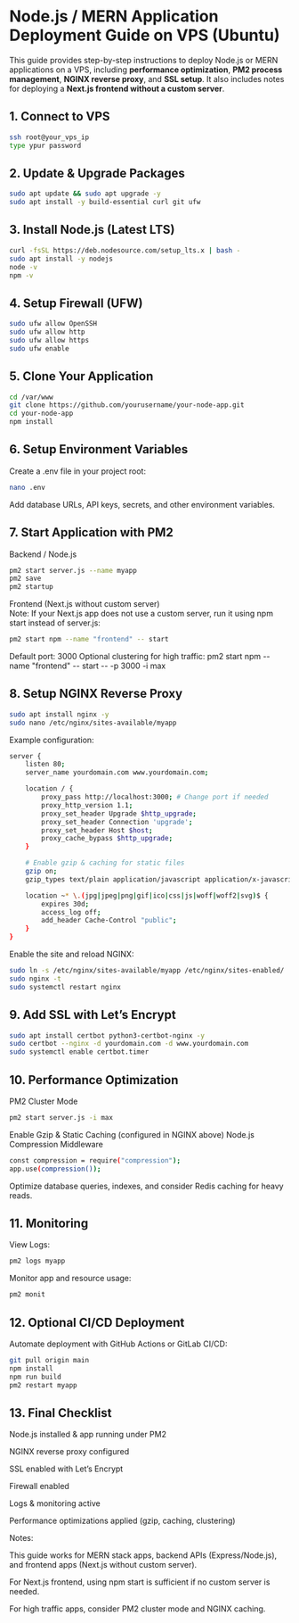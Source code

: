 # Node.js / MERN Application Deployment Guide on VPS (Ubuntu)

This guide provides step-by-step instructions to deploy Node.js or MERN applications on a VPS, including **performance optimization**, **PM2 process management**, **NGINX reverse proxy**, and **SSL setup**. It also includes notes for deploying a **Next.js frontend without a custom server**.

## 1. Connect to VPS
```bash
ssh root@your_vps_ip
type ypur password
```

## 2. Update & Upgrade Packages
```bash
sudo apt update && sudo apt upgrade -y
sudo apt install -y build-essential curl git ufw
```

## 3. Install Node.js (Latest LTS)
```bash
curl -fsSL https://deb.nodesource.com/setup_lts.x | bash -
sudo apt install -y nodejs
node -v
npm -v
```

## 4. Setup Firewall (UFW)
```bash
sudo ufw allow OpenSSH
sudo ufw allow http
sudo ufw allow https
sudo ufw enable
```

## 5. Clone Your Application
```bash
cd /var/www
git clone https://github.com/yourusername/your-node-app.git
cd your-node-app
npm install
```

## 6. Setup Environment Variables
Create a .env file in your project root:
```bash
nano .env
```
Add database URLs, API keys, secrets, and other environment variables.

## 7. Start Application with PM2
Backend / Node.js
```bash
pm2 start server.js --name myapp
pm2 save
pm2 startup
```
Frontend (Next.js without custom server) <br />
Note: If your Next.js app does not use a custom server, run it using npm start instead of server.js:
```bash
pm2 start npm --name "frontend" -- start
```
Default port: 3000
Optional clustering for high traffic:
pm2 start npm --name "frontend" -- start -- -p 3000 -i max

## 8. Setup NGINX Reverse Proxy
```bash
sudo apt install nginx -y
sudo nano /etc/nginx/sites-available/myapp
```
Example configuration:
```bash
server {
    listen 80;
    server_name yourdomain.com www.yourdomain.com;

    location / {
        proxy_pass http://localhost:3000; # Change port if needed
        proxy_http_version 1.1;
        proxy_set_header Upgrade $http_upgrade;
        proxy_set_header Connection 'upgrade';
        proxy_set_header Host $host;
        proxy_cache_bypass $http_upgrade;
    }

    # Enable gzip & caching for static files
    gzip on;
    gzip_types text/plain application/javascript application/x-javascript text/javascript text/xml text/css application/json;

    location ~* \.(jpg|jpeg|png|gif|ico|css|js|woff|woff2|svg)$ {
        expires 30d;
        access_log off;
        add_header Cache-Control "public";
    }
}
```
Enable the site and reload NGINX:
```bash
sudo ln -s /etc/nginx/sites-available/myapp /etc/nginx/sites-enabled/
sudo nginx -t
sudo systemctl restart nginx
```

## 9. Add SSL with Let’s Encrypt
```bash
sudo apt install certbot python3-certbot-nginx -y
sudo certbot --nginx -d yourdomain.com -d www.yourdomain.com
sudo systemctl enable certbot.timer
```

## 10. Performance Optimization
PM2 Cluster Mode
```bash
pm2 start server.js -i max
```
Enable Gzip & Static Caching (configured in NGINX above)
Node.js Compression Middleware
```bash
const compression = require("compression");
app.use(compression());
```
Optimize database queries, indexes, and consider Redis caching for heavy reads.

## 11. Monitoring
View Logs:
```bash
pm2 logs myapp
```
Monitor app and resource usage:
```bash
pm2 monit
```

## 12. Optional CI/CD Deployment
Automate deployment with GitHub Actions or GitLab CI/CD:
```bash
git pull origin main
npm install
npm run build
pm2 restart myapp
```

## 13. Final Checklist
Node.js installed & app running under PM2

 NGINX reverse proxy configured

 SSL enabled with Let’s Encrypt

 Firewall enabled

 Logs & monitoring active

 Performance optimizations applied (gzip, caching, clustering)

Notes:

This guide works for MERN stack apps, backend APIs (Express/Node.js), and frontend apps (Next.js without custom server).

For Next.js frontend, using npm start is sufficient if no custom server is needed.

For high traffic apps, consider PM2 cluster mode and NGINX caching.
